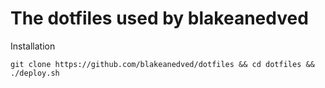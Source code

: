 # The dotfiles used by blakeanedved
Installation
```
git clone https://github.com/blakeanedved/dotfiles && cd dotfiles && ./deploy.sh
```
